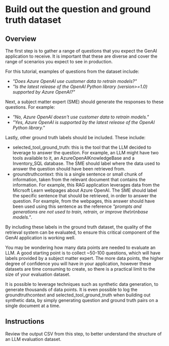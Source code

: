 # Build out the question and ground truth dataset

## Overview

The first step is to gather a range of questions that you expect the GenAI application to receive. It is important that these are diverse and cover the range of scenarios you expect to see in production.

For this tutorial, examples of questions from the dataset include:
- _"Does Azure OpenAI use customer data to retrain models?"_
- _"Is the latest release of the OpenAI Python library (version>=1.0) supported by Azure OpenAI?"_

Next, a subject matter expert (SME) should generate the responses to these questions. For example:

- _"No, Azure OpenAI doesn't use customer data to retrain models."_
- _"Yes, Azure OpenAI is supported by the latest release of the OpenAI Python library."_

Lastly, other ground truth labels should be included. These include:

- selected_tool_ground_truth: this is the tool that the LLM decided to leverage to answer the question. For example, an LLM might have two tools available to it, an AzureOpenAIKnowledgeBase and a Inventory_SQL database. The SME should label where the data used to answer the question should have been retrieved from.
- groundtruthcontext: this is a single sentence or small chunk of information, taken from the relevant document that contains the information. For example, this RAG application leverages data from the Micrsoft Learn webpages about Azure OpenAI. The SME should label the specific sentence that should be retrieved, in order to answer the question. For example, from the webpages, this answer should have been used using this sentence as the reference _"prompts and generations are not used to train, retrain, or improve the\n\nbase models."_. 

By including these labels in the ground truth dataset, the quality of the retrieval system can be evaluated, to ensure this critical component of the GenAI application is working well.


You may be wondering how many data points are needed to evaluate an LLM. A good starting point is to collect ~50-100 questions, which will have labels provided by a subject matter expert. The more data points, the higher degree of confidence you will have in your application, however these datasets are time consuming to create, so there is a practical limit to the size of your evaluation dataset.

It is possible to leverage techniques such as synthetic data generation, to generate thousands of data points. It is even possible to log the groundtruthcontext and selected_tool_ground_truth when building out synthetic data, by simply generating question and ground truth pairs on a single document at a time.

## Instructions

Review the output CSV from this step, to better understand the structure of an LLM evaluation dataset.
